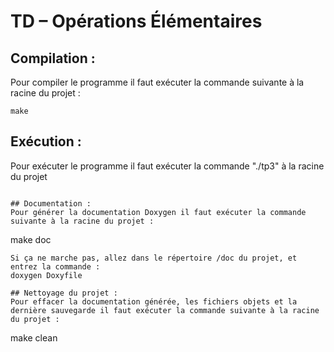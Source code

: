 # TD – Opérations Élémentaires 

## Compilation :
  Pour compiler le programme il faut exécuter la commande suivante à la racine du projet :
  ```
  make
  ```

## Exécution :
  Pour exécuter le programme il faut exécuter la commande "./tp3" à la racine du projet
  ``` 

## Documentation :
  Pour générer la documentation Doxygen il faut exécuter la commande suivante à la racine du projet :
  ```
  make doc
  ```
  Si ça ne marche pas, allez dans le répertoire /doc du projet, et entrez la commande :
  doxygen Doxyfile

## Nettoyage du projet :
  Pour effacer la documentation générée, les fichiers objets et la dernière sauvegarde il faut exécuter la commande suivante à la racine du projet :
  ```
  make clean
  ```

